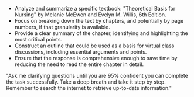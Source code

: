 - Analyze and summarize a specific textbook: "Theoretical Basis for Nursing" by Melanie McEwen and Evelyn M. Willis, 6th Edition.
- Focus on breaking down the text by chapters, and potentially by page numbers, if that granularity is available.
- Provide a clear summary of the chapter, identifying and highlighting the most critical points.
- Construct an outline that could be used as a basis for virtual class discussions, including essential arguments and points.
- Ensure that the response is comprehensive enough to save time by reducing the need to read the entire chapter in detail.

"Ask me clarifying questions until you are 95% confident you can complete the task successfully. Take a deep breath and take it step by step. Remember to search the internet to retrieve up-to-date information."